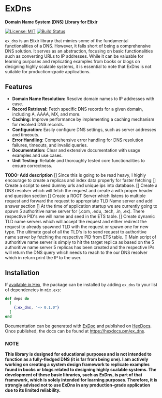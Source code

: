 # ExDns

**Domain Name System (DNS) Library for Elixir**

[![License: MIT](https://img.shields.io/badge/License-MIT-yellow.svg)](https://opensource.org/licenses/MIT)
[![Build Status](https://travis-ci.org/Ayoush/ex_dns.svg?branch=master)](https://travis-ci.org/Ayoush/ex_dns)

`ex_dns` is an Elixir library that mimics some of the fundamental functionalities of a DNS. However, it falls short of being a comprehensive DNS solution. It serves as an abstraction, focusing on basic functionalities such as converting URLs to IP addresses. While it can be valuable for learning purposes and replicating examples from books or blogs on designing highly scalable systems, it is essential to note that ExDns is not suitable for production-grade applications.

## Features

- **Domain Name Resolution:** Resolve domain names to IP addresses with ease.
- **Record Retrieval:** Fetch specific DNS records for a given domain, including A, AAAA, MX, and more.
- **Caching:** Improve performance by implementing a caching mechanism for resolved DNS records.
- **Configuration:** Easily configure DNS settings, such as server addresses and timeouts.
- **Error Handling:** Comprehensive error handling for DNS resolution failures, timeouts, and invalid queries.
- **Documentation:** Clear and extensive documentation with usage examples and use cases.
- **Unit Testing:** Reliable and thoroughly tested core functionalities to ensure correctness.

**TODO: Add description**
[] Since this is going to be read heavy, I highly encourage to create a replicas and index data properly for faster fetching
[] Create a script to seed dummy urls and unique ips into database.
[] Create a DNS resolver which will fetch the request and create a with proper header and question section
[] Create a ROOT Server which listens to multiple request and forward the request to appropriate TLD Name server and add answer section
[] At the time of application startup we are currently going to spawn 5 authoritive name server for (.com, .edu, .tech, .in, .ex). There respective PID's we will name and seed in the ETS table.
[] Create dynamic TLD name servers which will accept the request and either redirect the request to already spawned TLD with the request or spawn one for new type. The ultimate goal of all the TLD's is to send request to authoritive name server by fetching the respective PID from ETS table.
[] Main script of authoritive name server is simply to hit the target replica as based on the 5 authoritive name server 5 replicas has been created and the respective IPs will return the DNS query which needs to reach to the our DNS resolver which in return print the IP to the user.

## Installation

If [available in Hex](https://hex.pm/docs/publish), the package can be installed
by adding `ex_dns` to your list of dependencies in `mix.exs`:

```elixir
def deps do
  [
    {:ex_dns, "~> 0.1.0"}
  ]
end
```

Documentation can be generated with [ExDoc](https://github.com/elixir-lang/ex_doc)
and published on [HexDocs](https://hexdocs.pm). Once published, the docs can
be found at <https://hexdocs.pm/ex_dns>.


### NOTE
**This library is designed for educational purposes and is not intended to function as a fully-fledged DNS (it is far from being one). I am actively working on creating a system design framework to replicate examples found in books or blogs related to designing highly scalable systems. The development of these basic libraries, such as ExDns, is part of that framework, which is solely intended for learning purposes. Therefore, it is strongly advised not to use ExDns in any production-grade application due to its limited reliability.**
